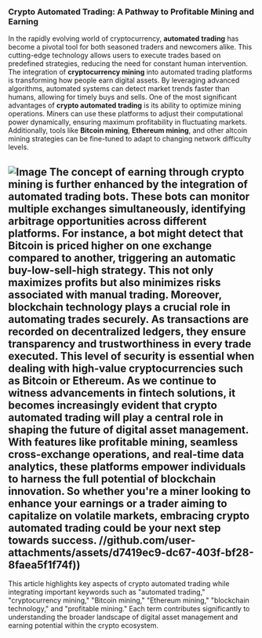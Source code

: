 ### Crypto Automated Trading: A Pathway to Profitable Mining and Earning
In the rapidly evolving world of cryptocurrency, **automated trading** has become a pivotal tool for both seasoned traders and newcomers alike. This cutting-edge technology allows users to execute trades based on predefined strategies, reducing the need for constant human intervention. The integration of **cryptocurrency mining** into automated trading platforms is transforming how people earn digital assets. By leveraging advanced algorithms, automated systems can detect market trends faster than humans, allowing for timely buys and sells.
One of the most significant advantages of **crypto automated trading** is its ability to optimize mining operations. Miners can use these platforms to adjust their computational power dynamically, ensuring maximum profitability in fluctuating markets. Additionally, tools like **Bitcoin mining**, **Ethereum mining**, and other altcoin mining strategies can be fine-tuned to adapt to changing network difficulty levels. 

![Image](https://github.com/user-attachments/assets/4a25d116-2220-4385-b08e-f287af8fcbc4)
The concept of earning through crypto mining is further enhanced by the integration of automated trading bots. These bots can monitor multiple exchanges simultaneously, identifying arbitrage opportunities across different platforms. For instance, a bot might detect that Bitcoin is priced higher on one exchange compared to another, triggering an automatic buy-low-sell-high strategy. This not only maximizes profits but also minimizes risks associated with manual trading.
Moreover, **blockchain technology** plays a crucial role in automating trades securely. As transactions are recorded on decentralized ledgers, they ensure transparency and trustworthiness in every trade executed. This level of security is essential when dealing with high-value cryptocurrencies such as Bitcoin or Ethereum.
As we continue to witness advancements in fintech solutions, it becomes increasingly evident that **crypto automated trading** will play a central role in shaping the future of digital asset management. With features like **profitable mining**, seamless cross-exchange operations, and real-time data analytics, these platforms empower individuals to harness the full potential of blockchain innovation. So whether you're a miner looking to enhance your earnings or a trader aiming to capitalize on volatile markets, embracing **crypto automated trading** could be your next step towards success. 
 //github.com/user-attachments/assets/d7419ec9-dc67-403f-bf28-8faea5f1f74f))
---
This article highlights key aspects of crypto automated trading while integrating important keywords such as "automated trading," "cryptocurrency mining," "Bitcoin mining," "Ethereum mining," "blockchain technology," and "profitable mining." Each term contributes significantly to understanding the broader landscape of digital asset management and earning potential within the crypto ecosystem.
